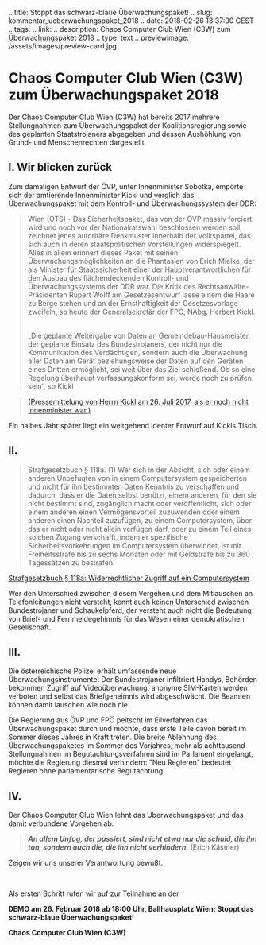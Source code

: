 .. title: Stoppt das schwarz-blaue Überwachungspaket!
.. slug: kommentar_ueberwachungspaket_2018
.. date: 2018-02-26 13:37:00 CEST
.. tags:
.. link:
.. description: Chaos Computer Club Wien (C3W) zum Überwachungspaket 2018
.. type: text
.. previewimage: /assets/images/preview-card.jpg

# Chaos Computer Club Wien (C3W) zum Überwachungspaket 2018

Der Chaos Computer Club Wien (C3W) hat bereits 2017 mehrere Stellungnahmen zum Überwachungspaket der Koalitionsregierung sowie des geplanten Staatstrojaners 
abgegeben und dessen Aushöhlung von Grund- und Menschenrechten dargestellt

## I. Wir blicken zurück

Zum damaligen Entwurf der ÖVP, unter Innenminister Sobotka, empörte sich der 
amtierende Innenminister Kickl und verglich das Überwachungspaket mit dem 
Kontroll- und Überwachungssystem der DDR:

> Wien (OTS) - Das Sicherheitspaket, das von der ÖVP massiv forciert wird und noch vor der Nationalratswahl beschlossen werden soll, zeichnet jenes autoritäre Denkmuster innerhalb der Volkspartei, das sich auch in deren staatspolitischen Vorstellungen widerspiegelt. Alles in allem erinnert dieses Paket mit seinen Überwachungsmöglichkeiten an die Phantasien von Erich Mielke, der als Minister für Staatssicherheit einer der Hauptverantwortlichen für den Ausbau des flächendeckenden Kontroll- und Überwachungssystems der DDR war. Die Kritik des Rechtsanwälte-Präsidenten Rupert Wolff am Gesetzesentwurf lasse einem die Haare zu Berge stehen und an der Ernsthaftigkeit der Gesetzesvorlage zweifeln, so heute der Generalsekretär der FPÖ, NAbg. Herbert Kickl.
> 
> <br/>
> „Die geplante Weitergabe von Daten an Gemeindebau-Hausmeister, der geplante Einsatz des Bundestrojaners, der nicht nur die Kommunikation des Verdächtigen, sondern auch die Überwachung aller Daten am Gerät beziehungsweise der Daten auf den Geräten eines Dritten ermöglicht, sei weit über das Ziel schießend. Ob so eine Regelung überhaupt verfassungskonform sei, werde noch zu prüfen sein“, so Kickl

> [(Pressemittelung von Herrn Kickl am 26. Juli 2017, als er noch nicht Innenminister war.)][1]


Ein halbes Jahr später liegt ein weitgehend identer Entwurf auf Kickls Tisch.

## II. 

> Strafgesetzbuch § 118a. (1) Wer sich in der Absicht, sich oder einem anderen Unbefugten von in einem Computersystem gespeicherten und nicht für ihn bestimmten Daten Kenntnis zu verschaffen und dadurch, dass er die Daten selbst benützt, einem anderen, für den sie nicht bestimmt sind, zugänglich macht oder veröffentlicht, sich oder einem anderen einen Vermögensvorteil zuzuwenden oder einem anderen einen Nachteil zuzufügen, zu einem Computersystem, über das er nicht oder nicht allein verfügen darf, oder zu einem Teil eines solchen Zugang verschafft, indem er spezifische Sicherheitsvorkehrungen im Computersystem überwindet, ist mit Freiheitsstrafe bis zu sechs Monaten oder mit Geldstrafe bis zu 360 Tagessätzen zu bestrafen.

[Strafgesetzbuch § 118a: Widerrechtlicher Zugriff auf ein Computersystem][2]

Wer den Unterschied zwischen diesem Vergehen und dem Mitlauschen an 
Telefonleitungen nicht versteht, kennt auch keinen Unterschied zwischen 
Bundestrojaner und Schaukelpferd, der versteht auch nicht die Bedeutung 
von Brief- und Fernmeldegehimnis für das Wesen einer demokratischen Gesellschaft.

## III.

Die österreichische Polizei erhält umfassende neue Überwachungsinstrumente: 
Der Bundestrojaner infiltriert Handys, Behörden bekommen Zugriff auf Videoüberwachung, 
anonyme SIM-Karten werden verboten und selbst das Briefgeheimnis wird abgeschwächt. 
Die Beamten können damit lauschen wie noch nie. 

Die Regierung aus ÖVP und FPÖ peitscht im Eilverfahren das Überwachungspaket 
durch und möchte, dass erste Teile davon bereit im Sommer dieses Jahres in 
Kraft treten. Die breite Ablehnung des Überwachungspaketes im Sommer des 
Vorjahres, mehr als achttausend Stellungnahmen im Begutachtungsverfahren 
sind im Parlament eingelangt, möchte die Regierung diesmal verhindern: 
"Neu Regieren" bedeutet Regieren ohne parlamentarische Begutachtung.

## IV.

Der Chaos Computer Club Wien lehnt das Überwachungspaket und das damit 
verbundene Vorgehen ab.

> _**An allem Unfug, der passiert, sind nicht etwa nur die schuld, die ihn 
> tun, sondern auch die, die ihn nicht verhindern.**_
> (Erich Kästner)

Zeigen wir uns unserer Verantwortung bewußt. 

<br/>

Als ersten Schritt rufen wir auf zur Teilnahme an der 

**DEMO am 26. Februar 2018 ab 18:00 Uhr, Ballhausplatz Wien: 
Stoppt das schwarz-blaue Überwachungspaket!**


**Chaos Computer Club Wien (C3W)**


[1]: https://www.ots.at/presseaussendung/OTS_20170726_OTS0044/kickl-sicherheitspaket-der-oevp-ist-gefaehrliche-drohung-und-wird-von-der-fpoe-abgelehnt
[2]: https://www.ris.bka.gv.at/Dokument.wxe?ResultFunctionToken=414b9c4f-889d-4255-8c63-3cc267388c68&Abfrage=Gesamtabfrage&SearchInAsylGH=&SearchInAvn=&SearchInAvsv=&SearchInBegut=&SearchInBgblAlt=&SearchInBgblAuth=&SearchInBgblPdf=&SearchInBks=&SearchInBundesnormen=&SearchInDok=&SearchInDsk=&SearchInErlaesse=&SearchInGbk=&SearchInGemeinderecht=&SearchInJustiz=&SearchInBvwg=&SearchInLvwg=&SearchInLgbl=&SearchInLgblNO=&SearchInLgblAuth=&SearchInLandesnormen=&SearchInNormenliste=&SearchInPruefGewO=&SearchInPvak=&SearchInRegV=&SearchInSpg=&SearchInUbas=&SearchInUmse=&SearchInUvs=&SearchInVerg=&SearchInVfgh=&SearchInVwgh=&ImRisSeitVonDatum=&ImRisSeitBisDatum=&ImRisSeit=Undefined&ResultPageSize=100&Suchworte=118a+stgb&Dokumentnummer=NOR40093646
